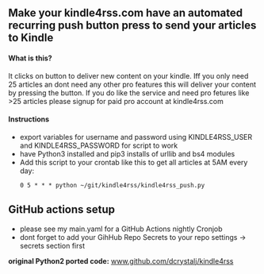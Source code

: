 
## Make your kindle4rss.com have an automated recurring push button press to send your articles to Kindle

#### What is this?
It clicks on button to deliver new content on your kindle. Iff you only need 25 articles an dont need any other pro features this will deliver your content by pressing the button. If you do like the service and need pro fetures like >25 articles  please signup for paid pro account at kindle4rss.com  


#### Instructions
* export variables for username and password using KINDLE4RSS_USER and KINDLE4RSS_PASSWORD for script to work
* have Python3 installed and pip3 installs of urllib and bs4 modules
* Add this script to your crontab like this to get all articles at 5AM every day:
  ```
  0 5 * * * python ~/git/kindle4rss/kindle4rss_push.py
  ```

## GitHub actions setup
* please see my main.yaml for a GitHub Actions nightly Cronjob
* dont forget to add your GihHub Repo Secrets to your repo settings -> secrets section first

**original Python2 ported code:** www.github.com/dcrystalj/kindle4rss
